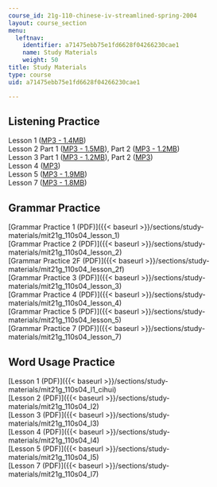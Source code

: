 ```yaml
---
course_id: 21g-110-chinese-iv-streamlined-spring-2004
layout: course_section
menu:
  leftnav:
    identifier: a71475ebb75e1fd6628f04266230cae1
    name: Study Materials
    weight: 50
title: Study Materials
type: course
uid: a71475ebb75e1fd6628f04266230cae1

---
```


Listening Practice
------------------

Lesson 1 ([MP3 - 1.4MB](/ans7870/21f/21f.110/s04/studymaterials/Lesson1.mp3))  
Lesson 2 Part 1 ([MP3 - 1.5MB](/ans7870/21f/21f.110/s04/studymaterials/Lesson2a.mp3)), Part 2 ([MP3 - 1.2MB](/ans7870/21f/21f.110/s04/studymaterials/Lesson2b.mp3))  
Lesson 3 Part 1 ([MP3 - 1.2MB](/ans7870/21f/21f.110/s04/studymaterials/Lesson3a.mp3)), Part 2 ([MP3](/ans7870/21f/21f.110/s04/studymaterials/Lesson3b.mp3))  
Lesson 4 ([MP3](/ans7870/21f/21f.110/s04/studymaterials/Lesson4.mp3))  
Lesson 5 ([MP3 - 1.9MB](/ans7870/21f/21f.110/s04/studymaterials/Lesson5.mp3))  
Lesson 7 ([MP3 - 1.8MB](/ans7870/21f/21f.110/s04/studymaterials/Lesson7.mp3))

Grammar Practice
----------------

[Grammar Practice 1 (PDF)]({{< baseurl >}}/sections/study-materials/mit21g_110s04_lesson_1)  
[Grammar Practice 2 (PDF)]({{< baseurl >}}/sections/study-materials/mit21g_110s04_lesson_2)  
[Grammar Practice 2F (PDF)]({{< baseurl >}}/sections/study-materials/mit21g_110s04_lesson_2f)  
[Grammar Practice 3 (PDF)]({{< baseurl >}}/sections/study-materials/mit21g_110s04_lesson_3)  
[Grammar Practice 4 (PDF)]({{< baseurl >}}/sections/study-materials/mit21g_110s04_lesson_4)  
[Grammar Practice 5 (PDF)]({{< baseurl >}}/sections/study-materials/mit21g_110s04_lesson_5)  
[Grammar Practice 7 (PDF)]({{< baseurl >}}/sections/study-materials/mit21g_110s04_lesson_7)

Word Usage Practice
-------------------

[Lesson 1 (PDF)]({{< baseurl >}}/sections/study-materials/mit21g_110s04_l1_cihui)  
[Lesson 2 (PDF)]({{< baseurl >}}/sections/study-materials/mit21g_110s04_l2)  
[Lesson 3 (PDF)]({{< baseurl >}}/sections/study-materials/mit21g_110s04_l3)  
[Lesson 4 (PDF)]({{< baseurl >}}/sections/study-materials/mit21g_110s04_l4)  
[Lesson 5 (PDF)]({{< baseurl >}}/sections/study-materials/mit21g_110s04_l5)  
[Lesson 7 (PDF)]({{< baseurl >}}/sections/study-materials/mit21g_110s04_l7)